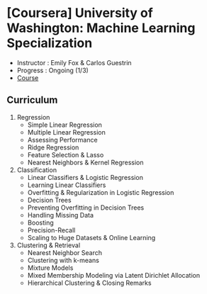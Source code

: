 ﻿# [Coursera] University of Washington: Machine Learning Specialization

- Instructor : Emily Fox & Carlos Guestrin
- Progress : Ongoing (1/3)
- [Course](https://www.coursera.org/specializations/machine-learning)

## Curriculum

1. Regression
    - Simple Linear Regression
    - Multiple Linear Regression
    - Assessing Performance
    - Ridge Regression
    - Feature Selection & Lasso
    - Nearest Neighbors & Kernel Regression
2. Classification
    - Linear Classifiers & Logistic Regression
    - Learning Linear Classifiers
    - Overfitting & Regularization in Logistic Regression
    - Decision Trees
    - Preventing Overfitting in Decision Trees
    - Handling Missing Data
    - Boosting
    - Precision-Recall
    - Scaling to Huge Datasets & Online Learning
3. Clustering & Retrieval
    - Nearest Neighbor Search
    - Clustering with k-means
    - Mixture Models
    - Mixed Membership Modeling via Latent Dirichlet Allocation
    - Hierarchical Clustering & Closing Remarks
